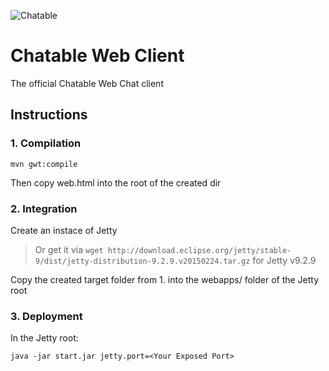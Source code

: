 ![][logo]

# Chatable Web Client
The official Chatable Web Chat client

[logo]: https://raw.githubusercontent.com/Chatable/chatable.github.io/master/img/chatableclienticon-small.png "Chatable"

## Instructions

### 1. Compilation

`mvn gwt:compile`

Then copy web.html into the root of the created dir

### 2. Integration

Create an instace of Jetty    
>Or get it via `wget http://download.eclipse.org/jetty/stable-9/dist/jetty-distribution-9.2.9.v20150224.tar.gz` for Jetty v9.2.9

Copy the created target folder from 1. into the webapps/ folder of the Jetty root

### 3. Deployment

In the Jetty root:

`java -jar start.jar jetty.port=<Your Exposed Port>`
